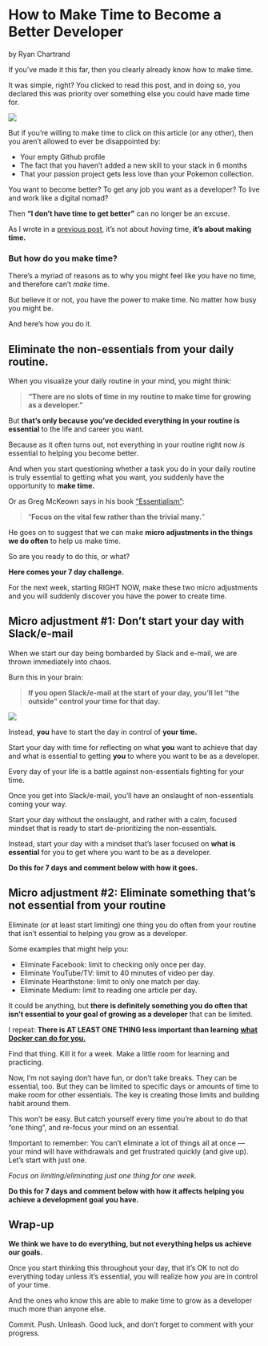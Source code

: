 # How to Make Time to Become a Better Developer

by Ryan Chartrand

If you’ve made it this far, then you clearly already know how to make time.

It was simple, right? You clicked to read this post, and in doing so, you declared this was priority over something else you could have made time for.

![](https://cdn-images-1.medium.com/max/1600/1*xYkuHfVFCyL3Gc8t8CsUiw.jpeg)

But if you’re willing to make time to click on this article \(or any other\), then you aren’t allowed to ever be disappointed by:

* Your empty Github profile
* The fact that you haven’t added a new skill to your stack in 6 months
* That your passion project gets less love than your Pokemon collection.

You want to become better? To get any job you want as a developer? To live and work like a digital nomad?

Then **“I don’t have time to get better”** can no longer be an excuse.

As I wrote in a [previous post](https://x-team.com/blog/open-source-better-developer/), it’s not about _having_ time, **it’s about making time.**

### But how do you make time?

There’s a myriad of reasons as to why you might feel like you have no time, and therefore can’t _make_ time.

But believe it or not, you have the power to make time. No matter how busy you might be.

And here’s how you do it.

## Eliminate the non-essentials from your daily routine.

When you visualize your daily routine in your mind, you might think:

> **“There are no slots of time in my routine to make time for growing as a developer.”**

But **that’s only because you’ve decided everything in your routine is essential** to the life and career you want.

Because as it often turns out, not everything in your routine right now _is_ essential to helping you become better.

And when you start questioning whether a task you do in your daily routine is truly essential to getting what you want, you suddenly have the opportunity to **make time.**

Or as Greg McKeown says in his book [“Essentialism”](https://www.amazon.com/Essentialism-Disciplined-Pursuit-Greg-McKeown/dp/0804137382):

> “**Focus on the vital few rather than the trivial many.**”

He goes on to suggest that we can make **micro adjustments in the things we do often** to help us make time.

So are you ready to do this, or what?

**Here comes your 7 day challenge.**

For the next week, starting RIGHT NOW, make these two micro adjustments and you will suddenly discover you have the power to create time.

## Micro adjustment \#1: Don’t start your day with Slack/e-mail

When we start our day being bombarded by Slack and e-mail, we are thrown immediately into chaos.

Burn this in your brain:

> **If you open Slack/e-mail at the start of your day, you’ll let “the outside” control your time for that day.**

![](https://cdn-images-1.medium.com/max/1600/1*1N9cPeAYGgyXIbxNCWneXw.jpeg)

Instead, **you** have to start the day in control of **your time.**

Start your day with time for reflecting on what **you** want to achieve that day and what is essential to getting **you** to where you want to be as a developer.

Every day of your life is a battle against non-essentials fighting for your time.

Once you get into Slack/e-mail, you’ll have an onslaught of non-essentials coming your way.

Start your day without the onslaught, and rather with a calm, focused mindset that is ready to start de-prioritizing the non-essentials.

Instead, start your day with a mindset that’s laser focused on **what is essential** for you to get where you want to be as a developer.

**Do this for 7 days and comment below with how it goes.**

## Micro adjustment \#2: Eliminate something that’s not essential from your routine

Eliminate \(or at least start limiting\) one thing you do often from your routine that isn’t essential to helping you grow as a developer.

Some examples that might help you:

* Eliminate Facebook: limit to checking only once per day.
* Eliminate YouTube/TV: limit to 40 minutes of video per day.
* Eliminate Hearthstone: limit to only one match per day.
* Eliminate Medium: limit to reading one article per day.

It could be anything, but **there is definitely something you do often that isn’t essential to your goal of growing as a developer** that can be limited.

I repeat: **There is AT LEAST ONE THING less important than learning** [**what Docker can do for you.**](https://www.udemy.com/the-docker-for-devops-course-from-development-to-production/)

Find that thing. Kill it for a week. Make a little room for learning and practicing.

Now, I’m not saying don’t have fun, or don’t take breaks. They can be essential, too. But they can be limited to specific days or amounts of time to make room for other essentials. The key is creating those limits and building habit around them.

This won’t be easy. But catch yourself every time you’re about to do that “one thing”, and re-focus your mind on an essential.

!Important to remember: You can’t eliminate a lot of things all at once — your mind will have withdrawals and get frustrated quickly \(and give up\). Let’s start with just one.

_Focus on limiting/eliminating just one thing for one week._

**Do this for 7 days and comment below with how it affects helping you achieve a development goal you have.**

## Wrap-up

**We think we have to do everything, but not everything helps us achieve our goals.**

Once you start thinking this throughout your day, that it’s OK to not do everything today unless it’s essential, you will realize how _you_ are in control of your time.

And the ones who know this are able to make time to grow as a developer much more than anyone else.

Commit. Push. Unleash. Good luck, and don’t forget to comment with your progress.

